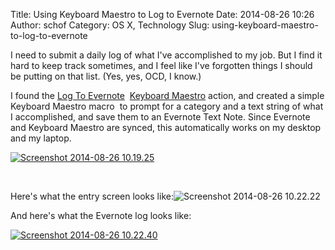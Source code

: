 Title: Using Keyboard Maestro to Log to Evernote
Date: 2014-08-26 10:26
Author: schof
Category: OS X, Technology
Slug: using-keyboard-maestro-to-log-to-evernote

I need to submit a daily log of what I've accomplished to my job. But I
find it hard to keep track sometimes, and I feel like I've forgotten
things I should be putting on that list. (Yes, yes, OCD, I know.)

I found the [Log To
Evernote](http://www.keyboardmaestro.com/main/third-party-actions#LogToEvernote) 
[Keyboard Maestro](http://www.keyboardmaestro.com/) action, and created
a simple Keyboard Maestro macro  to prompt for a category and a text
string of what I accomplished, and save them to an Evernote Text Note.
Since Evernote and Keyboard Maestro are synced, this automatically works
on my desktop and my laptop.

[![Screenshot 2014-08-26
10.19.25](/wp-content/uploads/2014/08/Screenshot-2014-08-26-10.19.25.png)](/wp-content/uploads/2014/08/Screenshot-2014-08-26-10.19.25.png)

 

Here's what the entry screen looks like:![Screenshot 2014-08-26
10.22.22](/wp-content/uploads/2014/08/Screenshot-2014-08-26-10.22.22.png)

And here's what the Evernote log looks like:

[![Screenshot 2014-08-26
10.22.40](/wp-content/uploads/2014/08/Screenshot-2014-08-26-10.22.40.png)](/wp-content/uploads/2014/08/Screenshot-2014-08-26-10.22.40.png)

